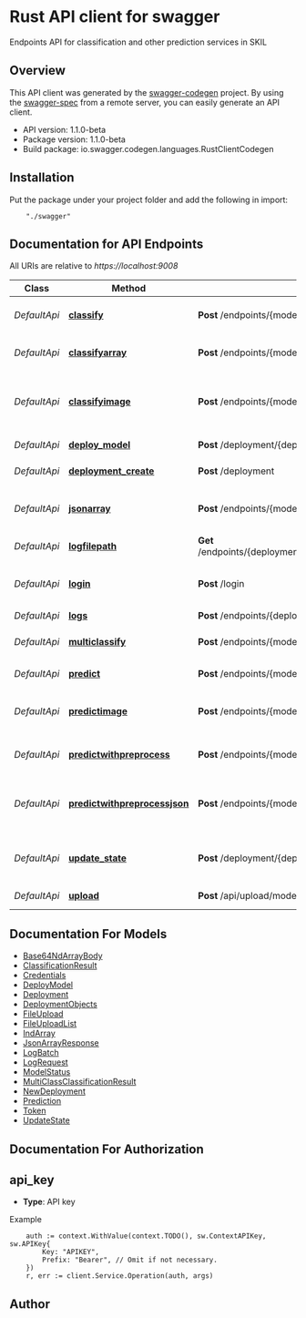 # Rust API client for swagger

Endpoints API for classification and other prediction services in SKIL

## Overview
This API client was generated by the [swagger-codegen](https://github.com/swagger-api/swagger-codegen) project.  By using the [swagger-spec](https://github.com/swagger-api/swagger-spec) from a remote server, you can easily generate an API client.

- API version: 1.1.0-beta
- Package version: 1.1.0-beta
- Build package: io.swagger.codegen.languages.RustClientCodegen

## Installation
Put the package under your project folder and add the following in import:
```
    "./swagger"
```

## Documentation for API Endpoints

All URIs are relative to *https://localhost:9008*

Class | Method | HTTP request | Description
------------ | ------------- | ------------- | -------------
*DefaultApi* | [**classify**](docs/DefaultApi.md#classify) | **Post** /endpoints/{modelURI}/default/classify | Use the deployed model to classify the input
*DefaultApi* | [**classifyarray**](docs/DefaultApi.md#classifyarray) | **Post** /endpoints/{modelURI}/default/classifyarray | Same as /classify but returns the output as Base64NDArrayBody
*DefaultApi* | [**classifyimage**](docs/DefaultApi.md#classifyimage) | **Post** /endpoints/{modelURI}/default/classifyimage | Use the deployed model to classify the input, using input image file from multipart form data.
*DefaultApi* | [**deploy_model**](docs/DefaultApi.md#deploy_model) | **Post** /deployment/{deploymentId}/model | Deploy a model in a deployment group.
*DefaultApi* | [**deployment_create**](docs/DefaultApi.md#deployment_create) | **Post** /deployment | Create a new deployment group.
*DefaultApi* | [**jsonarray**](docs/DefaultApi.md#jsonarray) | **Post** /endpoints/{modelURI}/default/jsonarray | Run inference on the input and returns it as a JsonArrayResponse
*DefaultApi* | [**logfilepath**](docs/DefaultApi.md#logfilepath) | **Get** /endpoints/{deploymentName}/model/{modelName}/default/logfilepath | Get logs file path
*DefaultApi* | [**login**](docs/DefaultApi.md#login) | **Post** /login | Post JSON credentials and obtain a JWT authorization token.
*DefaultApi* | [**logs**](docs/DefaultApi.md#logs) | **Post** /endpoints/{deploymentName}/model/{modelName}/default/logs | Get logs
*DefaultApi* | [**multiclassify**](docs/DefaultApi.md#multiclassify) | **Post** /endpoints/{modelURI}/default/multiclassify | Represents all of the labels for a given classification
*DefaultApi* | [**predict**](docs/DefaultApi.md#predict) | **Post** /endpoints/{modelURI}/default/predict | Run inference on the input array.
*DefaultApi* | [**predictimage**](docs/DefaultApi.md#predictimage) | **Post** /endpoints/{modelURI}/default/predictimage | Run inference on the input array, using input image file from multipart form data.
*DefaultApi* | [**predictwithpreprocess**](docs/DefaultApi.md#predictwithpreprocess) | **Post** /endpoints/{modelURI}/default/predictwithpreprocess | Preprocesses the input and run inference on it
*DefaultApi* | [**predictwithpreprocessjson**](docs/DefaultApi.md#predictwithpreprocessjson) | **Post** /endpoints/{modelURI}/default/predictwithpreprocessjson | Preprocesses the input and run inference on it and returns it as a JsonArrayResponse
*DefaultApi* | [**update_state**](docs/DefaultApi.md#update_state) | **Post** /deployment/{deploymentId}/model/{modelId}/state | Change the state of model to \&quot;start\&quot; or \&quot;stop\&quot;
*DefaultApi* | [**upload**](docs/DefaultApi.md#upload) | **Post** /api/upload/model | Upload a model file to SKIL for import.


## Documentation For Models

 - [Base64NdArrayBody](docs/Base64NdArrayBody.md)
 - [ClassificationResult](docs/ClassificationResult.md)
 - [Credentials](docs/Credentials.md)
 - [DeployModel](docs/DeployModel.md)
 - [Deployment](docs/Deployment.md)
 - [DeploymentObjects](docs/DeploymentObjects.md)
 - [FileUpload](docs/FileUpload.md)
 - [FileUploadList](docs/FileUploadList.md)
 - [IndArray](docs/IndArray.md)
 - [JsonArrayResponse](docs/JsonArrayResponse.md)
 - [LogBatch](docs/LogBatch.md)
 - [LogRequest](docs/LogRequest.md)
 - [ModelStatus](docs/ModelStatus.md)
 - [MultiClassClassificationResult](docs/MultiClassClassificationResult.md)
 - [NewDeployment](docs/NewDeployment.md)
 - [Prediction](docs/Prediction.md)
 - [Token](docs/Token.md)
 - [UpdateState](docs/UpdateState.md)


## Documentation For Authorization

## api_key
- **Type**: API key 

Example
```
	auth := context.WithValue(context.TODO(), sw.ContextAPIKey, sw.APIKey{
		Key: "APIKEY",
		Prefix: "Bearer", // Omit if not necessary.
	})
    r, err := client.Service.Operation(auth, args)
```

## Author



